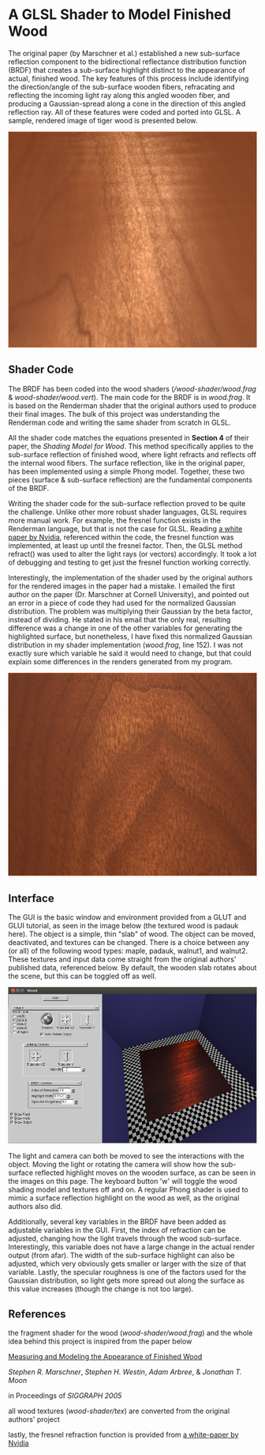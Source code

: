 A GLSL Shader to Model Finished Wood
====================================

The original paper (by Marschner et al.) established a new sub-surface reflection component to the bidirectional reflectance distribution function (BRDF) that creates a sub-surface highlight distinct to the appearance of actual, finished wood. The key features of this process include identifying the direction/angle of the sub-surface wooden fibers, refracating and reflecting the incoming light ray along this angled wooden fiber, and producing a Gaussian-spread along a cone in the direction of this angled reflection ray. All of these features were coded and ported into GLSL. A sample, rendered image of tiger wood is presented below.

![sample wood shader on tiger wood](/presentation/img/tiger.png)


Shader Code
-----------

The BRDF has been coded into the wood shaders (*/wood-shader/wood.frag* & *wood-shader/wood.vert*). The main code for the BRDF is in *wood.frag*. It is based on the Renderman shader that the original authors used to produce their final images. The bulk of this project was understanding the Renderman code and writing the same shader from scratch in GLSL.

All the shader code matches the equations presented in **Section 4** of their paper, the *Shading Model for Wood*. This method specifically applies to the sub-surface reflection of finished wood, where light refracts and reflects off the internal wood fibers. The surface reflection, like in the original paper, has been implemented using a simple Phong model. Together, these two pieces (surface & sub-surface reflection) are the fundamental components of the BRDF.

Writing the shader code for the sub-surface reflection proved to be quite the challenge. Unlike other more robust shader languages, GLSL requires more manual work. For example, the fresnel function exists in the Renderman language, but that is not the case for GLSL. Reading [a white paper by Nvidia](http://http.download.nvidia.com/developer/SDK/Individual_Samples/DEMOS/Direct3D9/src/HLSL_FresnelReflection/docs/FresnelReflection.pdf), referenced within the code, the fresnel function was implemented, at least up until the fresnel factor. Then, the GLSL method refract() was used to alter the light rays (or vectors) accordingly. It took a lot of debugging and testing to get just the fresnel function working correctly.

Interestingly, the implementation of the shader used by the original authors for the rendered images in the paper had a mistake. I emailed the first author on the paper (Dr. Marschner at Cornell University), and pointed out an error in a piece of code they had used for the normalized Gaussian distribution. The problem was multiplying their Gaussian by the beta factor, instead of dividing. He stated in his email that the only real, resulting difference was a change in one of the other variables for generating the highlighted surface, but nonetheless, I have fixed this normalized Gaussian distribution in my shader implementation (*wood.frag*, line 152). I was not exactly sure which variable he said it would need to change, but that could explain some differences in the renders generated from my program.

![sample wood shader on walnut wood](/presentation/img/walnut-project.png)


Interface
---------

The GUI is the basic window and environment provided from a GLUT and GLUI tutorial, as seen in the image below (the textured wood is padauk here). The object is a simple, thin "slab" of wood. The object can be moved, deactivated, and textures can be changed. There is a choice between any (or all) of the following wood types: maple, padauk, walnut1, and walnut2. These textures and input data come straight from the original authors' published data, referenced below. By default, the wooden slab rotates about the scene, but this can be toggled off as well.

![wood shader gui](/writeup/gui.png)

The light and camera can both be moved to see the interactions with the object. Moving the light or rotating the camera will show how the sub-surface reflected highlight moves on the wooden surface, as can be seen in the images on this page. The keyboard button 'w' will toggle the wood shading model and textures off and on. A regular Phong shader is used to mimic a surface reflection highlight on the wood as well, as the original authors also did.

Additionally, several key variables in the BRDF have been added as adjustable variables in the GUI. First, the index of refraction can be adjusted, changing how the light travels through the wood sub-surface. Interestingly, this variable does not have a large change in the actual render output (from afar). The width of the sub-surface highlight can also be adjusted, which very obviously gets smaller or larger with the size of that variable. Lastly, the specular roughness is one of the factors used for the Gaussian distribution, so light gets more spread out along the surface as this value increases (though the change is not too large).


References
----------

the fragment shader for the wood (*wood-shader/wood.frag*) and the whole idea behind this project is inspired from the paper below

[Measuring and Modeling the Appearance of Finished Wood](http://www.cs.cornell.edu/~srm/publications/SG05-wood.html)

*Stephen R. Marschner*, *Stephen H. Westin*, *Adam Arbree*, & *Jonathan T. Moon*

in Proceedings of *SIGGRAPH 2005*

all wood textures (*wood-shader/tex*) are converted from the original authors' project

lastly, the fresnel refraction function is provided from [a white-paper by Nvidia](http://http.download.nvidia.com/developer/SDK/Individual_Samples/DEMOS/Direct3D9/src/HLSL_FresnelReflection/docs/FresnelReflection.pdf)
